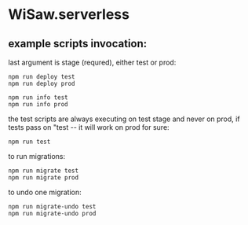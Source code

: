 # WiSaw.serverless


## example scripts invocation:

last argument is stage (requred), either test or prod:
```
npm run deploy test
npm run deploy prod

npm run info test
npm run info prod
```

the test scripts are always executing on test stage and never on prod, if tests pass on "test -- it will work on prod for sure:
```
npm run test
```

to run migrations:
```
npm run migrate test
npm run migrate prod
```

to undo one migration:
```
npm run migrate-undo test
npm run migrate-undo prod
```

